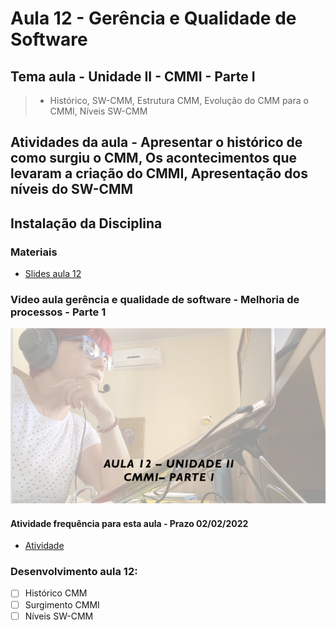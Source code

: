 # Aula 12 - Gerência e Qualidade de Software
## Tema aula - Unidade II - CMMI - Parte I
>  *  Histórico, SW-CMM, Estrutura CMM, Evolução do CMM para o CMMI, Níveis SW-CMM

## Atividades da aula - Apresentar o histórico de como surgiu o CMM, Os acontecimentos que levaram a criação do CMMI, Apresentação dos níveis do SW-CMM

## Instalação da Disciplina

### Materiais

- [Slides aula 12](aula12_unidadeII_cmmi_parte1.pdf)

### Video aula gerência e qualidade de software -  Melhoria de processos - Parte 1
[![Aula - CMMI - PARTE 1](capa_aula12.png)](https://youtu.be/y24YYE0r7ZY)

####  Atividade frequência para esta aula - Prazo 02/02/2022

- [Atividade](https://forms.gle/QerZp5cEbgRPZ96j7)

### Desenvolvimento aula 12: 

- [ ] Histórico CMM
- [ ] Surgimento CMMI
- [ ] Níveis SW-CMM
